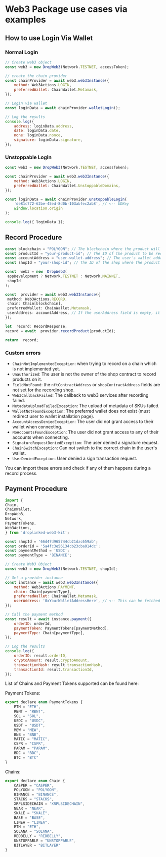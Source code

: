 # Web3 Package use cases via examples

## How to use Login Via Wallet

### Normal Login

```js
// Create web3 object
const web3 = new DropWeb3(Network.TESTNET, accessToken);

// create the chain provider
const chainProvider = await web3.web3Instance({
    method: Web3Actions.LOGIN,
    preferredWallet: ChainWallet.Metamask,
});

// Login via wallet
const loginData = await chainProvider.walletLogin();

// Log the results
console.log({
    address: loginData.address,
    date: loginData.date,
    none: loginData.nonce,
    signature: loginData.signature,
});
```

### Unstoppable Login

```js
const web3 = new DropWeb3(Network.TESTNET, accessToken);

const chainProvider = await web3.web3Instance({
    method: Web3Actions.LOGIN,
    preferredWallet: ChainWallet.UnstoppableDomains,
});

const loginData = await chainProvider.unstoppableLogin(
    'de81c772-62be-45ed-8d0b-103abfec2ab8', // <-- UDKey
    window.location.origin
);

console.log({ loginData });
```

## Record Procedure

```typescript
const blockchain = "POLYGON"; // The blockchain where the product will be recorded
const productId = "your-product-id"; // The ID of the product to be recorded
const accountAddress = "user-wallet-address"; // The user's wallet address, can be empty string to prompt connection
const shopId = "your-shop-id"; // The ID of the shop where the product will be recorded

const  web3 = new  DropWeb3(
 appDevelopment ? Network.TESTNET : Network.MAINNET,
 shopId
);

const  provider = await web3.web3Instance({
 method: Web3Actions.RECORD,
 chain: Chain[blockchain],
 preferredWallet: ChainWallet.Metamask,
 userAddress: accountAddress, // If the userAddress field is empty, it will prompt the user to connect their wallet first
});

let  record: RecordResponse;
record = await  provider.recordProduct(productId);

return  record;
```

### Custom errors

- `ChainNotImplementedException`: when trying to record on a chain which is not implemented yet.
- `Unauthorized`: The user is not the owner of the shop contract to record products on it.
- `FieldNotFound`: the `nftContractAddress` or `shopContractAddress` fields are not set for the recording shop.
- `Web3CallbackFailed`: The callback to web3 services after recording failed.
- `MetadataUploadFailedException`: The upload of metadata of SKUs failed.
- `WalletNotFoundException`: The preferred wallet does not exist (must redirect user to wallet installation page).
- `AccountAccessDeniedException`: The user did not grant access to their wallet when connecting.
- `NoAccountsFoundException`: The user did not grant access to any of their accounts when connecting.
- `SignatureRequestDeniedException`: The user denied a signature request.
- `ChainSwitchException`: Can not switch to the correct chain in the user's wallet.
- `UserDeniedException`: User denied a sign transaction request.

You can import these errors and check if any of them happens during a record process.

## Payment Procedure

```js
import {
Chain,
ChainWallet,
DropWeb3,
Network,
PaymentTokens,
Web3Actions,
} from 'droplinked-web3-kit';

const shopId = '66d47d965744cb21dac659ab';
const orderId = '5a4fc3e56134cb23cba014dc';
const paymentMethod = 'USDC';
const paymentType = 'BINANCE';

// Create Web3 Object
const web3 = new DropWeb3(Network.TESTNET, shopId);

// Get a provider instance
const instance = await web3.web3Instance({
    method: Web3Actions.PAYMENT,
    chain: Chain[paymentType],
    preferredWallet: ChainWallet.Metamask,
    userAddress: '0xYourWalletAddressHere', // <-- This can be fetched by using the login method, also you can pass empty string and the package will ask the user to connect their wallet
});

// Call the payment method
const result = await instance.payment({
    orderID: orderId,
    paymentToken: PaymentTokens[paymentMethod],
    paymentType: Chain[paymentType],
});

// Log the results
console.log({
    orderID: result.orderID,
    cryptoAmount: result.cryptoAmount,
    transactionHash: result.transactionHash,
    transactionId: result.transactionId,
});
```

List of Chains and Payment Tokens supported can be found here:

Payment Tokens:

```js
export declare enum PaymentTokens {
    ETH = "ETH",
    RBNT = "RBNT",
    SOL = "SOL",
    USDC = "USDC",
    USDT = "USDT",
    MEW = "MEW",
    BNB = "BNB",
    MATIC = "MATIC",
    CSPR = "CSPR",
    PARAM = "PARAM",
    BDC = "BDC",
    BTC = "BTC"
}
```

Chains:

```js
export declare enum Chain {
    CASPER = "CASPER",
    POLYGON = "POLYGON",
    BINANCE = "BINANCE",
    STACKS = "STACKS",
    XRPLSIDECHAIN = "XRPLSIDECHAIN",
    NEAR = "NEAR",
    SKALE = "SKALE",
    BASE = "BASE",
    LINEA = "LINEA",
    ETH = "ETH",
    SOLANA = "SOLANA",
    REDBELLY = "REDBELLY",
    UNSTOPPABLE = "UNSTOPPABLE",
    BITLAYER = "BITLAYER"
}
```
